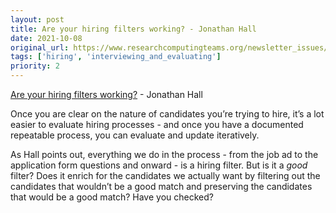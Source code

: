 ```yaml
---
layout: post
title: Are your hiring filters working? - Jonathan Hall
date: 2021-10-08
original_url: https://www.researchcomputingteams.org/newsletter_issues/0095
tags: ['hiring', 'interviewing_and_evaluating']
priority: 2
---
```


<!-- markdownlint-disable MD033 -->
<!-- markdownlint-disable MD041 -->
<!-- markdownlint-disable MD049 -->

[Are your hiring filters working?](https://jhall.io/archive/2021/09/23/are-your-hiring-filters-working/) - Jonathan Hall

Once you are clear on the nature of candidates you’re trying to hire, it’s a lot easier to evaluate hiring processes - and once you have a documented repeatable process, you can evaluate and update iteratively.

As Hall points out, everything we do in the process - from the job ad to the application form questions and onward - is a hiring filter.  But is it a *good* filter?  Does it enrich for the candidates we actually want by filtering out the candidates that wouldn’t be a good match and preserving the candidates that would be a good match?  Have you checked?

